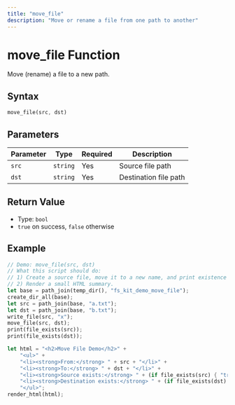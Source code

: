 ```yaml
---
title: "move_file"
description: "Move or rename a file from one path to another"
---
```


# move_file Function

Move (rename) a file to a new path.

## Syntax

```rust
move_file(src, dst)
```

## Parameters

| Parameter | Type | Required | Description |
|-----------|------|----------|-------------|
| `src` | `string` | Yes | Source file path |
| `dst` | `string` | Yes | Destination file path |

## Return Value

- Type: `bool`
- `true` on success, `false` otherwise

## Example

```rust
// Demo: move_file(src, dst)
// What this script should do:
// 1) Create a source file, move it to a new name, and print existence checks.
// 2) Render a small HTML summary.
let base = path_join(temp_dir(), "fs_kit_demo_move_file");
create_dir_all(base);
let src = path_join(base, "a.txt");
let dst = path_join(base, "b.txt");
write_file(src, "x");
move_file(src, dst);
print(file_exists(src));
print(file_exists(dst));

let html = "<h2>Move File Demo</h2>" +
    "<ul>" +
    "<li><strong>From:</strong> " + src + "</li>" +
    "<li><strong>To:</strong> " + dst + "</li>" +
    "<li><strong>Source exists:</strong> " + (if file_exists(src) { "true" } else { "false" }) + "</li>" +
    "<li><strong>Destination exists:</strong> " + (if file_exists(dst) { "true" } else { "false" }) + "</li>" +
    "</ul>";
render_html(html);
```
